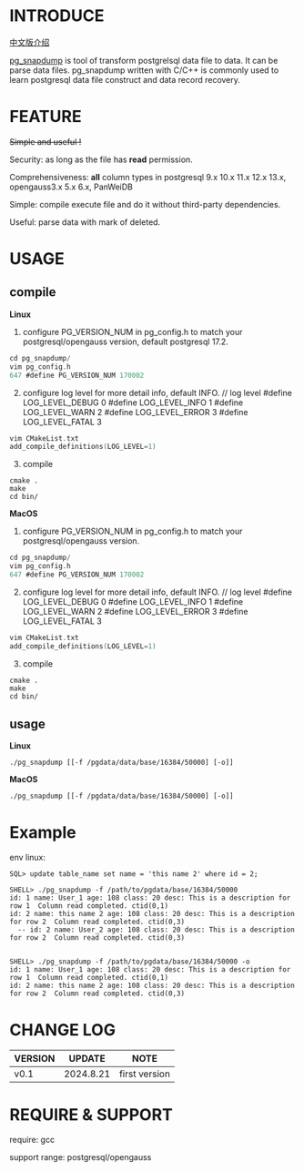 # INTRODUCE

[中文版介绍](https://github.com/baijiu1/pg_snapdump/blob/main/README_zh.md)

[pg_snapdump](https://github.com/baijiu1/pg_snapdump) is tool of transform postgrelsql data file to data. It can be parse data files. pg_snapdump written with C/C++ is commonly used to learn postgresql data file construct and data record recovery.



# FEATURE

~~Simple and useful !~~

Security: as long as the file has **read** permission.

Comprehensiveness: **all** column types in postgresql 9.x 10.x 11.x 12.x 13.x, opengauss3.x 5.x 6.x, PanWeiDB

Simple: compile execute file and do it without third-party dependencies.

Useful: parse data with mark of deleted.





# USAGE


## compile

**Linux**

1. configure PG_VERSION_NUM in pg_config.h to match your postgresql/opengauss version, default postgresql 17.2.
```c
cd pg_snapdump/
vim pg_config.h
647 #define PG_VERSION_NUM 170002
```

2. configure log level for more detail info, default INFO.
// log level
#define LOG_LEVEL_DEBUG 0
#define LOG_LEVEL_INFO  1
#define LOG_LEVEL_WARN  2
#define LOG_LEVEL_ERROR 3
#define LOG_LEVEL_FATAL 3
```c
vim CMakeList.txt
add_compile_definitions(LOG_LEVEL=1)
```

3. compile
```shell
cmake .
make
cd bin/
```

**MacOS**

1. configure PG_VERSION_NUM in pg_config.h to match your postgresql/opengauss version.
```c
cd pg_snapdump/
vim pg_config.h
647 #define PG_VERSION_NUM 170002
```

2. configure log level for more detail info, default INFO.
// log level
#define LOG_LEVEL_DEBUG 0
#define LOG_LEVEL_INFO  1
#define LOG_LEVEL_WARN  2
#define LOG_LEVEL_ERROR 3
#define LOG_LEVEL_FATAL 3
```c
vim CMakeList.txt
add_compile_definitions(LOG_LEVEL=1)
```

3. compile
```shell
cmake .
make
cd bin/
```

## usage

**Linux**

```shell
./pg_snapdump [[-f /pgdata/data/base/16384/50000] [-o]]
```

**MacOS**

```shell
./pg_snapdump [[-f /pgdata/data/base/16384/50000] [-o]]
```


# Example

env linux:

```shell
SQL> update table_name set name = 'this name 2' where id = 2;

SHELL> ./pg_snapdump -f /path/to/pgdata/base/16384/50000 
id: 1 name: User_1 age: 108 class: 20 desc: This is a description for row 1  Column read completed. ctid(0,1)
id: 2 name: this name 2 age: 108 class: 20 desc: This is a description for row 2  Column read completed. ctid(0,3)
  -- id: 2 name: User_2 age: 108 class: 20 desc: This is a description for row 2  Column read completed. ctid(0,3)


SHELL> ./pg_snapdump -f /path/to/pgdata/base/16384/50000 -o
id: 1 name: User_1 age: 108 class: 20 desc: This is a description for row 1  Column read completed. ctid(0,1)
id: 2 name: this name 2 age: 108 class: 20 desc: This is a description for row 2  Column read completed. ctid(0,3)
```


# CHANGE LOG

| VERSION | UPDATE     | NOTE                                     |
| ------- | ---------- | ---------------------------------------- |
| v0.1    | 2024.8.21  | first version                            |





# REQUIRE & SUPPORT

require: gcc

support range: postgresql/opengauss
